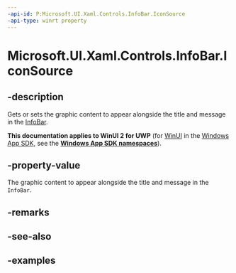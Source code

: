 ```yaml
---
-api-id: P:Microsoft.UI.Xaml.Controls.InfoBar.IconSource
-api-type: winrt property
---
```


# Microsoft.UI.Xaml.Controls.InfoBar.IconSource

<!--
public Microsoft.UI.Xaml.Controls.IconSource IconSource { get; set; }
-->


## -description

Gets or sets the graphic content to appear alongside the title and message in the [InfoBar](infobar.md).

**This documentation applies to WinUI 2 for UWP** (for [WinUI](/windows/apps/winui/winui3/) in the [Windows App SDK](/windows/apps/windows-app-sdk/), see the **[Windows App SDK namespaces](/windows/windows-app-sdk/api/winrt/)**).

## -property-value

The graphic content to appear alongside the title and message in the `InfoBar`.

## -remarks

## -see-also

## -examples



